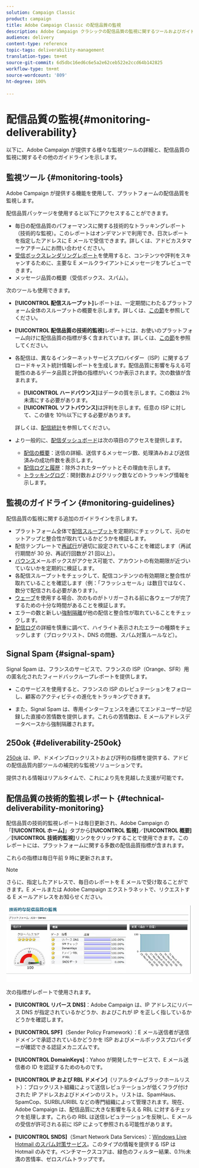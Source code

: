 ```yaml
---
solution: Campaign Classic
product: campaign
title: Adobe Campaign Classic の配信品質の監視
description: Adobe Campaign クラシックの配信品質の監視に関するツールおよびガイドラインについて説明します。
audience: delivery
content-type: reference
topic-tags: deliverability-management
translation-type: tm+mt
source-git-commit: 6d5dbc16ed6c6e5a2e62ceb522e2ccd64b142825
workflow-type: tm+mt
source-wordcount: '809'
ht-degree: 100%

---
```



# 配信品質の監視{#monitoring-deliverability}

以下に、Adobe Campaign が提供する様々な監視ツールの詳細と、配信品質の監視に関するその他のガイドラインを示します。

## 監視ツール {#monitoring-tools}

Adobe Campaign が提供する機能を使用して、プラットフォームの配信品質を監視します。

配信品質パッケージを使用すると以下にアクセスすることができます。

* 毎日の配信品質のパフォーマンスに関する技術的なトラッキングレポート（技術的な監視）。このレポートはオンデマンドで利用でき、日次レポートを指定したアドレスに E メールで受信できます。詳しくは、アドビカスタマーケアチームにお問い合わせください。
* [受信ボックスレンダリングレポート](../../delivery/using/inbox-rendering.md)を使用すると、コンテンツや評判をスキャンするために、主要な E メールクライアントにメッセージをプレビューできます。
* メッセージ品質の概要（受信ボックス、スパム）。

次のツールも使用できます。

* **[!UICONTROL 配信スループット]**&#x200B;レポートは、一定期間にわたるプラットフォーム全体のスループットの概要を示します。詳しくは、[この節](../../reporting/using/global-reports.md#delivery-throughput)を参照してください。
* **[!UICONTROL 配信品質の技術的監視]**&#x200B;レポートには、お使いのプラットフォーム向けに配信品質の指標が多く含まれています。詳しくは、[この節](#technical-deliverability-monitoring)を参照してください。
* 各配信は、異なるインターネットサービスプロバイダー（ISP）に関するブロードキャスト統計情報レポートを生成します。配信品質に影響を与える可能性のあるデータ品質と評価の指標がいくつか表示されます。次の数値が含まれます。
   * **[!UICONTROL ハードバウンス]**&#x200B;はデータの質を示します。この数は 2％未満にする必要があります。
   * **[!UICONTROL ソフトバウンス]**&#x200B;は評判を示します。任意の ISP に対して、この値を 10％以下にする必要があります。

   詳しくは、[配信統計](../../reporting/using/global-reports.md#delivery-statistics)を参照してください。
* より一般的に、[配信ダッシュボード](../../delivery/using/about-delivery-monitoring.md)は次の項目のアクセスを提供します。
   * [配信の概要](../../delivery/using/delivery-dashboard.md#delivery-summary)：送信の詳細、送信するメッセージ数、処理済みおよび送信済みの成功件数を表示します。
   * [配信ログと履歴](../../delivery/using/delivery-dashboard.md#delivery-logs-and-history)：除外されたターゲットとその理由を示します。
   * [トラッキングログ](../../delivery/using/delivery-dashboard.md#tracking-logs)：開封数およびクリック数などのトラッキング情報を示します。

## 監視のガイドライン {#monitoring-guidelines}

配信品質の監視に関する追加のガイドラインを示します。

* プラットフォーム全体で[配信スループット](../../reporting/using/global-reports.md#delivery-throughput)を定期的にチェックして、元のセットアップと整合性が取れているかどうかを検証します。
* 配信テンプレートで[再試行](../../delivery/using/understanding-delivery-failures.md#retries-after-a-delivery-temporary-failure)が適切に設定されていることを確認します（再試行期間が 30 分、再試行回数が 21 回以上）。
* [バウンス](../../delivery/using/understanding-delivery-failures.md#bounce-mail-management)メールボックスがアクセス可能で、アカウントの有効期限が近づいていないかを定期的に検証します。
* 各配信スループットをチェックして、配信コンテンツの有効期限と整合性が取れていることを確認します（例：「フラッシュセール」は数日ではなく、数分で配信される必要があります）。
* [ウェーブ](../../delivery/using/steps-sending-the-delivery.md#sending-using-multiple-waves)を使用する場合、次のものがトリガーされる前に各ウェーブが完了するための十分な時間があることを検証します。
* エラーの数と新しい[強制隔離](../../delivery/using/understanding-quarantine-management.md)が他の配信と整合性が取れていることをチェックします。
* [配信ログ](../../delivery/using/delivery-dashboard.md#delivery-logs-and-history)の詳細を慎重に調べて、ハイライト表示されたエラーの種類をチェックします（ブロックリスト、DNS の問題、スパム対策ルールなど）。

## Signal Spam {#signal-spam}

Signal Spam は、フランスのサービスで、フランスの ISP（Orange、SFR）用の匿名化されたフィードバックループレポートを提供します。

* このサービスを使用すると、フランスの ISP のレピュテーションをフォローし、顧客のアクティビティの進化をトラッキングできます。

* また、Signal Spam は、専用インターフェンスを通じてエンドユーザーが記録した直接の苦情数を提供します。これらの苦情数は、E メールアドレスデータベースから強制隔離されます。

## 250ok {#deliverability-250ok}

[250ok](https://250ok.com/) は、IP、ドメインブロックリストおよび評判の指標を提供する、アドビの配信品質内部ツールの補完的な監視ソリューションです。

提供される情報はリアルタイムで、これにより先を見越した支援が可能です。

## 配信品質の技術的監視レポート {#technical-deliverability-monitoring}

配信品質の技術的監視レポートは毎日更新され、Adobe Campaign の「**[!UICONTROL ホーム]**」タブから&#x200B;**[!UICONTROL 監視]**／**[!UICONTROL 概要]**／**[!UICONTROL 技術的監視]**&#x200B;リンクをクリックすることで使用できます。このレポートには、プラットフォームに関する多数の配信品質指標が含まれます。

これらの指標は毎日午前 9 時に更新されます。

>[!NOTE]
>
>さらに、指定したアドレスで、毎日のレポートを E メールで受け取ることができます。E メールまたは Adobe Campaign エクストラネットで、リクエストする E メールアドレスをお知らせください。

![](assets/s_tn_del_monitoring.png)

次の指標がレポートで使用されます。

* **[!UICONTROL リバース DNS]**：Adobe Campaign は、IP アドレスにリバース DNS が指定されているかどうか、およびこれが IP を正しく指しているかどうかを確認します。

* **[!UICONTROL SPF]**（Sender Policy Framework）：E メール送信者が送信ドメインで承認されているかどうかを ISP およびメールボックスプロバイダーが確認できる認証メカニズムです。

* **[!UICONTROL DomainKeys]**：Yahoo が開発したサービスで、E メール送信者の ID を認証するためのものです。

* **[!UICONTROL IP および RBL ドメイン]**（リアルタイムブラックホールリスト）：ブロックリスト組織によって送信レピュテーションが低くフラグ付けされた IP アドレスおよびドメインのリスト。リストは、SpamHaus、SpamCop、SURBL/URIBL などの専門組織によって管理されます。現在、Adobe Campaign は、配信品質に大きな影響を与える RBL に対するチェックを処理します。これらの RBL は送信レピュテーションを反映し、E メールの受信が許可される前に ISP によって参照される可能性があります。

* **[!UICONTROL SNDS]**（Smart Network Data Services）：[Windows Live Hotmail のスパム対策サービス](https://sendersupport.olc.protection.outlook.com/snds/FAQ.aspx)。このタイプの情報を提供する ISP は Hotmail のみです。ベンチマークスコアは、緑色のフィルター結果、0.1％未満の苦情率、ゼロスパムトラップです。

<!--### Delivery Reports - Broadcast Statistics {#broadcast-statistics}

Each delivery will generate a broadcast statistics report when you open a delivery in the “Deliveries List”, which includes some reputation metrics that may impact your deliverability.-->
